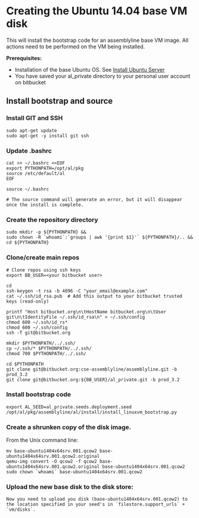 # Creating the Ubuntu 14.04 base VM disk
This will install the bootstrap code for an assemblyline base VM image. All actions need to be performed on the VM being installed.

**Prerequisites:**

* Installation of the base Ubuntu OS. See [Install Ubuntu Server](install_ubuntu_server.md)
* You have saved your al_private directory to your personal user account on bitbucket

## Install bootstrap and source

### Install GIT and SSH
    
    sudo apt-get update
    sudo apt-get -y install git ssh
    
### Update .bashrc
    
    cat >> ~/.bashrc <<EOF
    export PYTHONPATH=/opt/al/pkg
    source /etc/default/al
    EOF
    
    source ~/.bashrc
    
    # The source command will generate an error, but it will disappear once the install is complete.

### Create the repository directory

    sudo mkdir -p ${PYTHONPATH} &&
    sudo chown -R `whoami`:`groups | awk '{print $1}'` ${PYTHONPATH}/.. &&
    cd ${PYTHONPATH}

### Clone/create main repos

    # Clone repos using ssh keys
    export BB_USER=<your bitbucket user>

    cd
    ssh-keygen -t rsa -b 4096 -C "your_email@example.com"
    cat ~/.ssh/id_rsa.pub  # Add this output to your bitbucket trusted keys (read-only)

    printf "Host bitbucket.org\n\tHostName bitbucket.org\n\tUser git\n\tIdentityFile ~/.ssh/id_rsa\n" > ~/.ssh/config
    chmod 600 ~/.ssh/id_rs*
    chmod 600 ~/.ssh/config
    ssh -T git@bitbucket.org

    mkdir $PYTHONPATH/../.ssh/
    cp ~/.ssh/* $PYTHONPATH/../.ssh/
    chmod 700 $PYTHONPATH/../.ssh/

    cd $PYTHONPATH
    git clone git@bitbucket.org:cse-assemblyline/assemblyline.git -b prod_3.2
    git clone git@bitbucket.org:${BB_USER}/al_private.git -b prod_3.2

### Install bootstrap code
    
    export AL_SEED=al_private.seeds.deployment.seed
    /opt/al/pkg/assemblyline/al/install/install_linuxvm_bootstrap.py 
    
### Create a shrunken copy of the disk image.

From the Unix command line:

    mv base-ubuntu1404x64srv.001.qcow2 base-ubuntu1404x64srv.001.qcow2.original
    qemu-img convert -O qcow2 -f qcow2 base-ubuntu1404x64srv.001.qcow2.original base-ubuntu1404x64srv.001.qcow2
    sudo chown `whoami` base-ubuntu1404x64srv.001.qcow2

### Upload the new base disk to the disk store:

    Now you need to upload you disk (base-ubuntu1404x64srv.001.qcow2) to the location specified in your seed's in `filestore.support_urls` + `vm/disks`.

